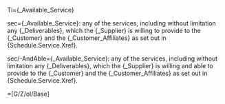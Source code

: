 Ti={_Available_Service}

sec={_Available_Service}: any of the services, including without limitation any {_Deliverables}, which the {_Supplier} is willing to provide to the {_Customer} and the {_Customer_Affiliates} as set out in {Schedule.Service.Xref}.

sec/-AndAble={_Available_Service}: any of the services, including without limitation any {_Deliverables}, which the {_Supplier} is willing and able to provide to the {_Customer} and the {_Customer_Affiliates} as set out in {Schedule.Service.Xref}.

=[G/Z/ol/Base]

